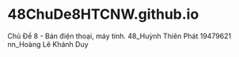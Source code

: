 # 48ChuDe8HTCNW.github.io
Chủ Đề 8 - Bán điện thoại, máy tính.
48_Huỳnh Thiên Phát 19479621
nn_Hoàng Lê Khánh Duy 

